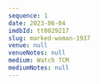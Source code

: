 ```yaml
---
sequence: 1
date: 2023-06-04
imdbId: tt0029217
slug: marked-woman-1937
venue: null
venueNotes: null
medium: Watch TCM
mediumNotes: null
---
```



